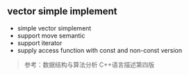 ## vector simple implement

* simple vector simplement
* support move semantic 
* support iterator
* supply access function with const and non-const version

> 参考：数据结构与算法分析 C++语言描述第四版

 
